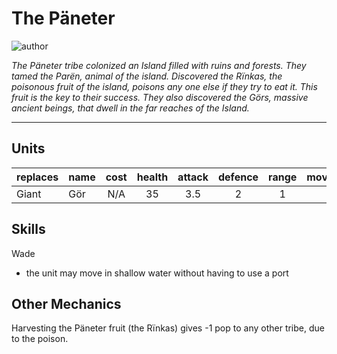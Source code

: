 # The Päneter

![author](https://img.shields.io/badge/author-T%20Shadow%237569-%237289DA)

*The Päneter tribe colonized an Island filled with ruins and forests. They tamed the Parën, animal of the island. Discovered the Rïnkas, the poisonous fruit of the island, poisons any one else if they try to eat it. This fruit is the key to their success. They also discovered the Görs, massive ancient beings, that dwell in the far reaches of the Island.*

---

## Units

| replaces | name | cost | health | attack | defence | range | movement | skills |
|:---------|:-----|:----:|:------:|:------:|:-------:|:-----:|:--------:|:-------|
| Giant | Gör | N/A | 35 | 3.5 | 2 | 1 | 1 | Wade |

## Skills

Wade

- the unit may move in shallow water without having to use a port

## Other Mechanics

Harvesting the Päneter fruit (the Rïnkas) gives -1 pop to any other tribe, due to the poison.
